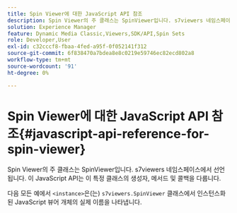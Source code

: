```yaml
---
title: Spin Viewer에 대한 JavaScript API 참조
description: Spin Viewer의 주 클래스는 SpinViewer입니다. s7viewers 네임스페이스에서 선언됩니다. 이 JavaScript API는 이 특정 클래스의 생성자, 메서드 및 콜백을 다룹니다.
solution: Experience Manager
feature: Dynamic Media Classic,Viewers,SDK/API,Spin Sets
role: Developer,User
exl-id: c32cccf8-fbaa-4fed-a95f-0f052141f312
source-git-commit: 6f838470a7bdea8e8c0219e59746ec82ecd802a8
workflow-type: tm+mt
source-wordcount: '91'
ht-degree: 0%

---
```


# Spin Viewer에 대한 JavaScript API 참조{#javascript-api-reference-for-spin-viewer}

Spin Viewer의 주 클래스는 SpinViewer입니다. s7viewers 네임스페이스에서 선언됩니다. 이 JavaScript API는 이 특정 클래스의 생성자, 메서드 및 콜백을 다룹니다.

다음 모든 예에서 `<instance>`은(는) `s7viewers.SpinViewer` 클래스에서 인스턴스화된 JavaScript 뷰어 개체의 실제 이름을 나타냅니다.
